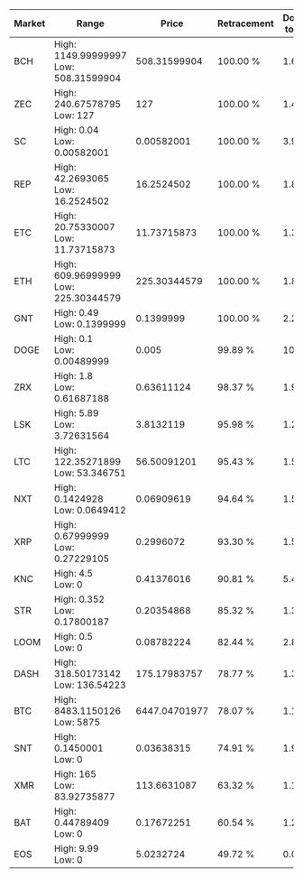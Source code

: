 | Market | Range | Price| Retracement | Doubles to 50% |
| --- | --- | --- | --- | --- |
| BCH | High: 1149.99999997<br />Low: 508.31599904 | 508.31599904 | 100.00 % | 1.63 |
| ZEC | High: 240.67578795<br />Low: 127 | 127 | 100.00 % | 1.45 |
| SC | High: 0.04<br />Low: 0.00582001 | 0.00582001 | 100.00 % | 3.94 |
| REP | High: 42.2693065<br />Low: 16.2524502 | 16.2524502 | 100.00 % | 1.80 |
| ETC | High: 20.75330007<br />Low: 11.73715873 | 11.73715873 | 100.00 % | 1.38 |
| ETH | High: 609.96999999<br />Low: 225.30344579 | 225.30344579 | 100.00 % | 1.85 |
| GNT | High: 0.49<br />Low: 0.1399999 | 0.1399999 | 100.00 % | 2.25 |
| DOGE | High: 0.1<br />Low: 0.00489999 | 0.005 | 99.89 % | 10.49 |
| ZRX | High: 1.8<br />Low: 0.61687188 | 0.63611124 | 98.37 % | 1.90 |
| LSK | High: 5.89<br />Low: 3.72631564 | 3.8132119 | 95.98 % | 1.26 |
| LTC | High: 122.35271899<br />Low: 53.346751 | 56.50091201 | 95.43 % | 1.55 |
| NXT | High: 0.1424928<br />Low: 0.0649412 | 0.06909619 | 94.64 % | 1.50 |
| XRP | High: 0.67999999<br />Low: 0.27229105 | 0.2996072 | 93.30 % | 1.59 |
| KNC | High: 4.5<br />Low: 0 | 0.41376016 | 90.81 % | 5.44 |
| STR | High: 0.352<br />Low: 0.17800187 | 0.20354868 | 85.32 % | 1.30 |
| LOOM | High: 0.5<br />Low: 0 | 0.08782224 | 82.44 % | 2.85 |
| DASH | High: 318.50173142<br />Low: 136.54223 | 175.17983757 | 78.77 % | 1.30 |
| BTC | High: 8483.1150126<br />Low: 5875 | 6447.04701977 | 78.07 % | 1.11 |
| SNT | High: 0.1450001<br />Low: 0 | 0.03638315 | 74.91 % | 1.99 |
| XMR | High: 165<br />Low: 83.92735877 | 113.6631087 | 63.32 % | 1.10 |
| BAT | High: 0.44789409<br />Low: 0 | 0.17672251 | 60.54 % | 1.27 |
| EOS | High: 9.99<br />Low: 0 | 5.0232724 | 49.72 % | 0.00 |
